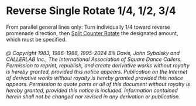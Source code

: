 
# Reverse Single Rotate 1/4, 1/2, 3/4

From parallel general lines only: Turn individually 1/4
toward reverse promenade direction, then
[Split Counter Rotate](../a2/box_counter_rotate.md)
the designated amount, which must be specified.

###### @ Copyright 1983, 1986-1988, 1995-2024 Bill Davis, John Sybalsky and CALLERLAB Inc., The International Association of Square Dance Callers. Permission to reprint, republish, and create derivative works without royalty is hereby granted, provided this notice appears. Publication on the Internet of derivative works without royalty is hereby granted provided this notice appears. Permission to quote parts or all of this document without royalty is hereby granted, provided this notice is included. Information contained herein shall not be changed nor revised in any derivation or publication.
